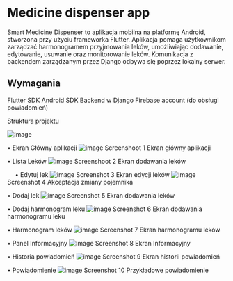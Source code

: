 # Medicine dispenser app


Smart Medicine Dispenser to aplikacja mobilna na platformę Android, stworzona przy użyciu frameworka Flutter. Aplikacja pomaga użytkownikom zarządzać harmonogramem przyjmowania leków, umożliwiając dodawanie, edytowanie, usuwanie oraz monitorowanie leków. Komunikacja z backendem zarządzanym przez Django odbywa się poprzez lokalny serwer.

## Wymagania
Flutter SDK
Android SDK
Backend w Django
Firebase account (do obsługi powiadomień)

Struktura projektu 

![image](https://github.com/mzalog/Smart_Medicine_Dispenser_mobile_app/assets/95581915/f6417185-dcb2-4b19-b6b7-d75e7117a7e4)


•	Ekran Główny aplikacji
 ![image](https://github.com/mzalog/Smart_Medicine_Dispenser_mobile_app/assets/95581915/2b49ebf5-2deb-4bef-ae3c-9c7fc3578e48)
Screenshoot 1 Ekran główny aplikacji

•	Lista Leków
 ![image](https://github.com/mzalog/Smart_Medicine_Dispenser_mobile_app/assets/95581915/261d911f-0b26-41d8-ac47-92352cf54294)
Screenshoot 2 Ekran dodawania leków
 
 
•	Edytuj lek
 ![image](https://github.com/mzalog/Smart_Medicine_Dispenser_mobile_app/assets/95581915/dba6ad63-e473-459c-a991-6394a3e447b7)
Screenshot 3 Ekran edycji leków
 ![image](https://github.com/mzalog/Smart_Medicine_Dispenser_mobile_app/assets/95581915/689136b8-16a6-468c-b215-34da9e72d351)
Screenshot 4 Akceptacja zmiany pojemnika
 
•	Dodaj lek
 ![image](https://github.com/mzalog/Smart_Medicine_Dispenser_mobile_app/assets/95581915/8b2dfc6e-7ada-40b7-8f53-ad0668dd0b52)
Screenshot 5 Ekran dodawania leków

•	Dodaj harmonogram leku 
 ![image](https://github.com/mzalog/Smart_Medicine_Dispenser_mobile_app/assets/95581915/f4c96ef7-7fe2-420d-82fa-9e05a4b62bfc)
Screenshot 6 Ekran dodawania harmonogramu leku
 
•	Harmonogram leków
 ![image](https://github.com/mzalog/Smart_Medicine_Dispenser_mobile_app/assets/95581915/7a58cebd-b74e-4865-b602-592789ec9283)
Screenshot 7 Ekran harmonogramu leków

•	Panel Informacyjny
 ![image](https://github.com/mzalog/Smart_Medicine_Dispenser_mobile_app/assets/95581915/2efa5e30-f535-4959-aef1-5860f387ad2a)
Screenshot 8 Ekran Informacyjny
 
•	Historia powiadomień
 ![image](https://github.com/mzalog/Smart_Medicine_Dispenser_mobile_app/assets/95581915/6fb2cedc-6ed4-4f3f-becb-63d09b84e287)
Screenshot 9 Ekran historii powiadomień

•	Powiadomienie
 ![image](https://github.com/mzalog/Smart_Medicine_Dispenser_mobile_app/assets/95581915/81dd63b5-2c81-485a-b00b-7d96455a5a42)
Screenshot 10 Przykładowe powiadomienie
